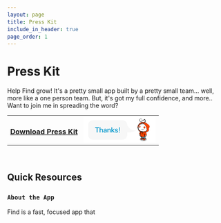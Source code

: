 ```yaml
---
layout: page
title: Press Kit
include_in_header: true
page_order: 1
---
```


# Press Kit
Help Find grow! It's a pretty small app built by a pretty small team... well, more like a one person team. But, it's got my full confidence, and more.. Want to join me in spreading the word?

<table>
<tr>
<td>
<a href=""> <h3>Download Press Kit</h3></a>

</td>
<td>

<img src="/assets/pressKitAvatar.png" height="60">

</td>
</tr>
</table>


<br>

## Quick Resources
### `About the App`
Find is a fast, focused app that 